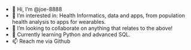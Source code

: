 - 👋 Hi, I’m @joe-8888
- 👀 I’m interested in:     Health Informatics, data and apps, from population health analysis to apps for wearables.
- 💞️ I’m looking to collaborate on       anything that relates to the above!
- 🌱 Currently learning       Python and advanced SQL.
- 📫 Reach me via Github





<!---
joe-8888/joe-8888 is a ✨ special ✨ repository because its `README.md` (this file) appears on your GitHub profile.
You can click the Preview link to take a look at your changes.
--->

